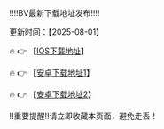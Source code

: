 ‼️‼️BV最新下载地址发布‼️‼️

更新时间：【2025-08-01】

🔥 👉 【[IOS下载地址](https://app.cwefwpoiwnfg782.com)】 

🔥 👉 【[安卓下载地址1](https://app.cvzawt7i7opl.com/)】

🔥 👉 【[安卓下载地址2](https://comgldzis.whhysw.cn/Dos/d/c/qjedSwu8LweKGNLK)】


‼️重要提醒‼️请立即收藏本页面，避免走丢！
